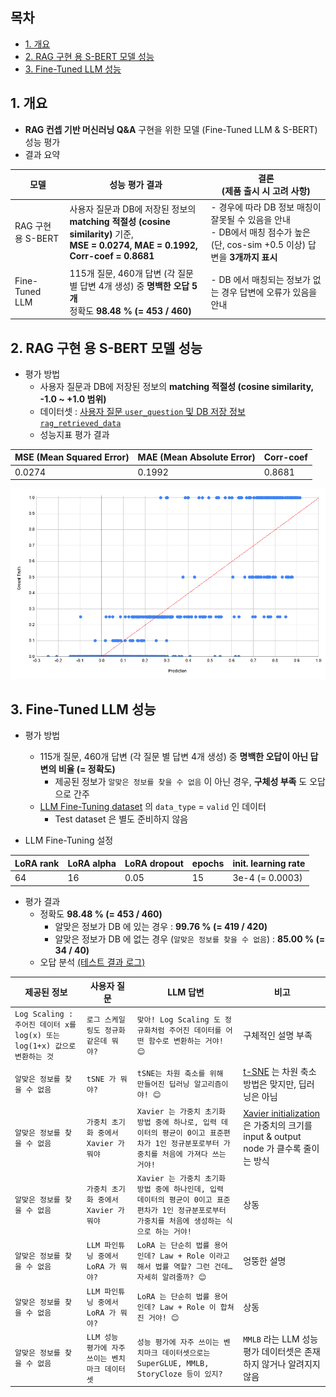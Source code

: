 ## 목차

* [1. 개요](#1-개요)
* [2. RAG 구현 용 S-BERT 모델 성능](#2-rag-구현-용-s-bert-모델-성능)
* [3. Fine-Tuned LLM 성능](#3-fine-tuned-llm-성능)

## 1. 개요

* **RAG 컨셉 기반 머신러닝 Q&A** 구현을 위한 모델 (Fine-Tuned LLM & S-BERT) 성능 평가
* 결과 요약

| 모델              | 성능 평가 결과                                                                                                           | 결론<br>(제품 출시 시 고려 사항)                                                                    |
|-----------------|--------------------------------------------------------------------------------------------------------------------|------------------------------------------------------------------------------------------|
| RAG 구현 용 S-BERT | 사용자 질문과 DB에 저장된 정보의 **matching 적절성 (cosine similarity)** 기준,<br>**MSE = 0.0274, MAE = 0.1992, Corr-coef = 0.8681** | - 경우에 따라 DB 정보 매칭이 잘못될 수 있음을 안내<br>- DB에서 매칭 점수가 높은 (단, cos-sim +0.5 이상) 답변을 **3개까지 표시** |
| Fine-Tuned LLM  | 115개 질문, 460개 답변 (각 질문 별 답변 4개 생성) 중 **명백한 오답 5개**<br>정확도 **98.48 % (= 453 / 460)**                                | - DB 에서 매칭되는 정보가 없는 경우 답변에 오류가 있음을 안내                                                    |

## 2. RAG 구현 용 S-BERT 모델 성능

* 평가 방법
  * 사용자 질문과 DB에 저장된 정보의 **matching 적절성 (cosine similarity, -1.0 ~ +1.0 범위)**
  * 데이터셋 : [사용자 질문 ```user_question``` 및 DB 저장 정보 ```rag_retrieved_data```](rag_sbert/dataset/test_final.csv)
  * 성능지표 평가 결과

| MSE (Mean Squared Error) | MAE (Mean Absolute Error) | Corr-coef |
|--------------------------|---------------------------|-----------|
| 0.0274                   | 0.1992                    | 0.8681    |

![image](../../images/250702_3.PNG)

## 3. Fine-Tuned LLM 성능

* 평가 방법
  * 115개 질문, 460개 답변 (각 질문 별 답변 4개 생성) 중 **명백한 오답이 아닌 답변의 비율 (= 정확도)** 
    * 제공된 정보가 ```알맞은 정보를 찾을 수 없음``` 이 아닌 경우, **구체성 부족** 도 오답으로 간주
  * [LLM Fine-Tuning dataset](fine_tuning_dataset/SFT_final.csv) 의 ```data_type``` = ```valid``` 인 데이터
    * Test dataset 은 별도 준비하지 않음

* LLM Fine-Tuning 설정

| LoRA rank | LoRA alpha | LoRA dropout | epochs | init. learning rate |
|-----------|------------|--------------|--------|---------------------|
| 64        | 16         | 0.05         | 15     | 3e-4 (= 0.0003)     |

* 평가 결과
  * 정확도 **98.48 % (= 453 / 460)**
    * 알맞은 정보가 DB 에 있는 경우 : **99.76 % (= 419 / 420)**
    * 알맞은 정보가 DB 에 없는 경우 (```알맞은 정보를 찾을 수 없음```) : **85.00 % (= 34 / 40)**
  * 오답 분석 [(테스트 결과 로그)](fine_tuning/logs/kananai_sft_final_inference_log_0.6.txt)

| 제공된 정보                                                       | 사용자 질문                            | LLM 답변                                                                                       | 비고                                                                                                                                                                                                                                                                                                |
|--------------------------------------------------------------|-----------------------------------|----------------------------------------------------------------------------------------------|---------------------------------------------------------------------------------------------------------------------------------------------------------------------------------------------------------------------------------------------------------------------------------------------------|
| ```Log Scaling : 주어진 데이터 x를 log(x) 또는 log(1+x) 값으로 변환하는 것``` | ```로그 스케일링도 정규화 같은데 뭐야?```        | ```맞아! Log Scaling 도 정규화처럼 주어진 데이터를 어떤 함수로 변환하는 거야! 😊```                                    | 구체적인 설명 부족                                                                                                                                                                                                                                                                                        |
| ```알맞은 정보를 찾을 수 없음```                                        | ```tSNE 가 뭐야?```                  | ```tSNE는 차원 축소를 위해 만들어진 딥러닝 알고리즘이야! 😊```                                                    | [t-SNE](https://github.com/WannaBeSuperteur/AI-study/blob/main/AI%20Basics/Data%20Science%20Basics/%EB%8D%B0%EC%9D%B4%ED%84%B0_%EC%82%AC%EC%9D%B4%EC%96%B8%EC%8A%A4_%EA%B8%B0%EC%B4%88_PCA_vs_tSNE.md#2-1-t-sne-%EC%95%8C%EA%B3%A0%EB%A6%AC%EC%A6%98-%EC%9A%94%EC%95%BD) 는 차원 축소 방법은 맞지만, 딥러닝은 아님 |
| ```알맞은 정보를 찾을 수 없음```                                        | ```가중치 초기화 중에서 Xavier 가 뭐야```     | ```Xavier 는 가중치 초기화 방법 중에 하나로, 입력 데이터의 평균이 0이고 표준편차가 1인 정규분포로부터 가중치를 처음에 가져다 쓰는 거야!```       | [Xavier initialization](https://github.com/WannaBeSuperteur/AI-study/blob/main/AI%20Basics/Deep%20Learning%20Basics/%EB%94%A5%EB%9F%AC%EB%8B%9D_%EA%B8%B0%EC%B4%88_Weight_initialization.md#4-xavier-initialization) 은 가중치의 크기를 input & output node 가 클수록 줄이는 방식                                  |
| ```알맞은 정보를 찾을 수 없음```                                        | ```가중치 초기화 중에서 Xavier 가 뭐야```     | ```Xavier 는 가중치 초기화 방법 중에 하나인데, 입력 데이터의 평균이 0이고 표준편차가 1인 정규분포로부터 가중치를 처음에 생성하는 식으로 하는 거야!``` | 상동                                                                                                                                                                                                                                                                                                |
| ```알맞은 정보를 찾을 수 없음```                                        | ```LLM 파인튜닝 중에서 LoRA 가 뭐야?```     | ```LoRA 는 단순히 법률 용어인데? Law + Role 이라고 해서 법률 역할? 그런 건데… 자세히 알려줄까? 😊```                       | 엉뚱한 설명                                                                                                                                                                                                                                                                                            |
| ```알맞은 정보를 찾을 수 없음```                                        | ```LLM 파인튜닝 중에서 LoRA 가 뭐야?```     | ```LoRA 는 단순히 법률 용어인데? Law + Role 이 합쳐진 거야! 😊```                                            | 상동                                                                                                                                                                                                                                                                                                |
| ```알맞은 정보를 찾을 수 없음```                                        | ```LLM 성능 평가에 자주 쓰이는 벤치마크 데이터셋``` | ```성능 평가에 자주 쓰이는 벤치마크 데이터셋으로는 SuperGLUE, MMLB, StoryCloze 등이 있지?```                          | ```MMLB``` 라는 LLM 성능 평가 데이터셋은 존재하지 않거나 알려지지 않음                                                                                                                                                                                                                                                    |
